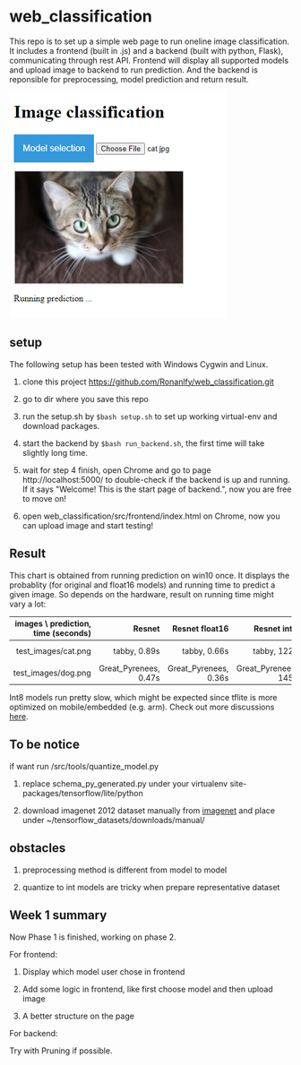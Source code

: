 # web_classification

This repo is to set up a simple web page to run oneline image classification. It includes a frontend (built in .js) and a backend (built with python, Flask), communicating through rest API. Frontend will display all supported models and upload image to backend to run prediction. And the backend is reponsible for preprocessing, model prediction and return result.

![frontend](frontend.png)

## setup ##

The following setup has been tested with Windows Cygwin and Linux.

1. clone this project https://github.com/Ronanlfy/web_classification.git

2. go to dir where you save this repo

3. run the setup.sh by `$bash setup.sh` to set up working virtual-env and download packages.

4. start the backend by `$bash run_backend.sh`, the first time will take slightly long time.

5. wait for step 4 finish, open Chrome and go to page http://localhost:5000/ to double-check if the backend is up and running. If it says "Welcome! This is the start page of backend.", now you are free to move on!

6. open web_classification/src/frontend/index.html on Chrome, now you can upload image and start testing!

## Result ##

This chart is obtained from running prediction on win10 once. It displays the probablity (for original and float16 models) and running time to predict a given image. So depends on the hardware, result on running time might vary a lot:

| images \ prediction, time (seconds) | Resnet | Resnet float16 | Resnet int8 | Xception | Xception float16 | Xception int8 | mobilenet | mobilenet float16 | mobilenet int8 |
| -----:|------:| -----:|-----:|-----:|-----:|-----:|-----:|-----:|-----:|
|test_images/cat.png  | tabby, 0.89s|tabby, 0.66s| tabby, 122s|tabby, 1.07s|tabby, 1.6s|tabby, 282s|tabby, 0.68s|tabby, 0.56s|tabby, 20s|
|test_images/dog.png     | Great_Pyrenees, 0.47s|Great_Pyrenees, 0.36s|Great_Pyrenees, 145s|white_wolf, 0.57s|white_wolf, 1.4s| white_wolf, 253s|Eskimo_dog, 0.34s|Eskimo_dog, 0.17s|Eskimo_dog, 23s|

Int8 models run pretty slow, which might be expected since tflite is more optimized on mobile/embedded (e.g. arm). Check out more discussions [here](https://github.com/tensorflow/tensorflow/issues/40183).


## To be notice ##

if want run /src/tools/quantize_model.py

1. replace schema_py_generated.py under your virtualenv site-packages/tensorflow/lite/python

2. download imagenet 2012 dataset manually from [imagenet](http://www.image-net.org/challenges/LSVRC/2012/downloads) and place under ~/tensorflow_datasets/downloads/manual/


## obstacles ##

1. preprocessing method is different from model to model

2. quantize to int models are tricky when prepare representative dataset


## Week 1 summary ##

Now Phase 1 is finished, working on phase 2.

For frontend:

1. Display which model user chose in frontend

2. Add some logic in frontend, like first choose model and then upload image

3. A better structure on the page

For backend:

Try with Pruning if possible.